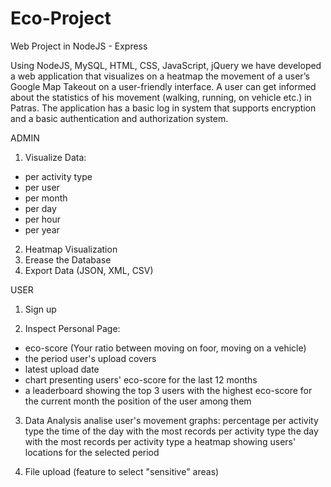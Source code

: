 # Eco-Project


Web Project in NodeJS - Express

Using NodeJS, MySQL, HTML, CSS, JavaScript, jQuery we have developed a web application that visualizes on a heatmap the movement of a user’s Google Map Takeout on a user-friendly interface. A user can get informed about the statistics of his movement (walking, running, on vehicle etc.) in Patras. The application has a basic log in system that supports encryption and a basic authentication  and authorization system. 


ADMIN

1. Visualize Data: 
- per activity type
- per user
- per month
- per day
- per hour
- per year

2. Heatmap Visualization 
3. Erease the Database 
4. Export Data (JSON, XML, CSV)

USER

1. Sign up

2. Inspect Personal Page:
- eco-score (Your ratio between moving on foor, moving on a vehicle)
- the period user's upload covers
- latest upload date
- chart presenting users' eco-score for the last 12 months
- a leaderboard showing the top 3 users with the highest eco-score for the current month the position of the user among them

3. Data Analysis
   analise user's movement graphs:
    percentage per activity type
    the time of the day with the most records per activity type
    the day with the most records per activity type
    a heatmap showing users' locations for the selected period

4. File upload (feature to select "sensitive" areas)


